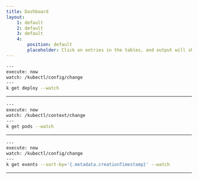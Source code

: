```yaml
---
title: Dashboard
layout:
    1: default
    2: default
    3: default
    4:
        position: default
        placeholder: Click on entries in the tables, and output will show up here
---
```


```bash
---
execute: now
watch: /kubectl/config/change
---
k get deploy --watch
```

---

```bash
---
execute: now
watch: /kubectl/context/change
---
k get pods --watch
```

---

```bash
---
execute: now
watch: /kubectl/config/change
---
k get events --sort-by='{.metadata.creationTimestamp}' --watch
```

---

